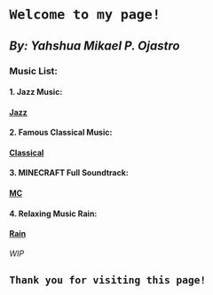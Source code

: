 # `Welcome to my page!`

## *By: Yahshua Mikael P. Ojastro*


### Music List:

#### 1. Jazz Music: 
#### [Jazz](https://youtu.be/MYPVQccHhAQ)

#### 2. Famous Classical Music:
#### [Classical](https://youtu.be/jgpJVI3tDbY)

#### 3. MINECRAFT Full Soundtrack:
#### [MC](https://youtu.be/rJ2XfjqKJZk)

#### 4. Relaxing Music Rain:
#### [Rain](https://youtu.be/q76bMs-NwRk)

*WIP*





## `Thank you for visiting this page!`
